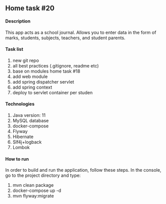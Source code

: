 <h2>Home task #20</h2>
<h4>Description</h4>
<p>This app acts as a school journal. Allows you to enter data in the form of marks, students, subjects, teachers, and student parents.</p>
<h4>Task list</h4>
<ol>
<li> new git repo
<li> all best practices (.gitignore, readme etc)
<li> base on modules home task #18
<li> add web module
<li> add spring dispatcher servlet
<li> add spring context
<li> deploy to servlet container per studen
</ol>
<h4>Technologies</h4>
<ol>
<li>Java version: 11
<li>MySQL database
<li>docker-compose
<li>Flyway
<li>Hibernate
<li>Slf4j+logback
<li>Lombok
</ol>
<h4>How to run</h4>
<p>In order to build and run the application, follow these steps. 
In the console, go to the project directory and type:</p>
<ol>
<li>mvn clean package
<li>docker-compose up -d
<li>mvn flyway:migrate
</ol>
